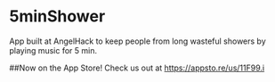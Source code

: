 # 5minShower
App built at AngelHack to keep people from long wasteful showers by playing music for 5 min.

##Now on the App Store! Check us out at https://appsto.re/us/11F99.i 

